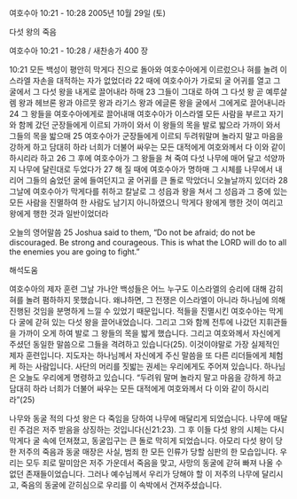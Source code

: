 여호수아 10:21 - 10:28 
2005년 10월 29일 (토)

다섯 왕의 죽음



여호수아 10:21 - 10:28 / 새찬송가 400 장


10:21 모든 백성이 평안히 막게다 진으로 돌아와 여호수아에게 이르렀으나 혀를 놀려 이스라엘 자손을 대적하는 자가 없었더라 22 때에 여호수아가 가로되 굴 어귀를 열고 그 굴에서 그 다섯 왕을 내게로 끌어내라 하매 23 그들이 그대로 하여 그 다섯 왕 곧 예루살렘 왕과 헤브론 왕과 야르뭇 왕과 라기스 왕과 에글론 왕을 굴에서 그에게로 끌어내니라 24 그 왕들을 여호수아에게로 끌어내매 여호수아가 이스라엘 모든 사람을 부르고 자기와 함께 갔던 군장들에게 이르되 가까이 와서 이 왕들의 목을 발로 밟으라 가까이 와서 그들의 목을 밟으매 25 여호수아가 군장들에게 이르되 두려워말며 놀라지 말고 마음을 강하게 하고 담대히 하라 너희가 더불어 싸우는 모든 대적에게 여호와께서 다 이와 같이 하시리라 하고 26 그 후에 여호수아가 그 왕들을 쳐 죽여 다섯 나무에 매어 달고 석양까지 나무에 달린대로 두었다가 27 해 질 때에 여호수아가 명하매 그 시체를 나무에서 내리어 그들의 숨었던 굴에 들여던지고 굴 어귀를 큰 돌로 막았더니 오늘날까지 있더라 28 그날에 여호수아가 막게다를 취하고 칼날로 그 성읍과 왕을 쳐서 그 성읍과 그 중에 있는 모든 사람을 진멸하여 한 사람도 남기지 아니하였으니 막게다 왕에게 행한 것이 여리고 왕에게 행한 것과 일반이었더라 

오늘의 영어말씀 
25 Joshua said to them, “Do not be afraid; do not be discouraged. Be strong and courageous. This is what the LORD will do to all the enemies you are going to fight.”

해석도움





여호수아의 제자 훈련 
그날 가나안 백성들은 어느 누구도 이스라엘의 승리에 대해 감히 혀를 놀려 폄하하지 못했습니다. 왜냐하면, 그 전쟁은 이스라엘이 아니라 하나님에 의해 진행된 것임을 분명하게 느낄 수 있었기 때문입니다. 적들을 진멸시킨 여호수아는 막게다 굴에 갇혀 있는 다섯 왕을 끌어내었습니다. 그리고 그와 함께 전투에 나갔던 지휘관들을 가까이 오게 하여 발로 그 왕들의 목을 밟게 했습니다. 그리고 여호와께서 자신에게 주셨던 동일한 말씀으로 그들을 격려하고 있습니다(25). 이것이야말로 가장 실제적인 제자 훈련입니다. 지도자는 하나님께서 자신에게 주신 말씀을 또 다른 리더들에게 체험케 하는 사람입니다. 사단의 머리를 짓밟는 권세는 우리에게도 주어져 있습니다. 하나님은 오늘도 우리에게 명령하고 있습니다. “두려워 말며 놀라지 말고 마음을 강하게 하고 담대히 하라 너희가 더불어 싸우는 모든 대적에게 여호와께서 다 이와 같이 하시리라”(25) 

나무와 동굴 
적의 다섯 왕은 다 죽임을 당하여 나무에 매달리게 되었습니다. 나무에 매달린 주검은 저주 받음을 상징하는 것입니다(신21:23). 그 후 이들 다섯 왕의 시체는 다시 막게다 굴 속에 던져졌고, 동굴입구는 큰 돌로 막히게 되었습니다. 아모리 다섯 왕이 당한 저주의 죽음과 동굴 매장은 사실, 범죄 한 모든 인류가 당할 심판의 한 모습입니다. 우리는 모두 죄로 말미암은 저주 가운데서 죽음을 맞고, 사망의 동굴에 갇혀 빠져 나올 수 없던 존재들이었습니다. 그러나 예수님께서 우리가 당해야 할 이 저주의 나무에 달리시고, 죽음의 동굴에 갇히심으로 우리를 이 속박에서 건져주셨습니다.
